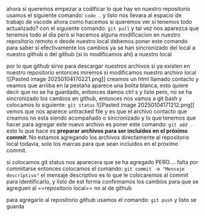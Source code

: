 ahora si queremos empezar a codificar lo que hay en nuestro repositorio usamos el siguiente comando: `code .`
 y listo nos llevara al espacio de trabajo de vscode 
 ahora como hacemos si queremos ver si tenemos todo actualizado? 
con el siguiente comando: `git pull`
y tal vez nos aparezca que tenemos todo al dia pero si hacemos alguna modificacion en nuestro repositorio remoto o desde nuestro local debemos poner este comando para saber si efectivamente los cambios ya se han sincronizado del local a nuestro github o del github (si lo modificamos ahi) a nuestro local

por lo que github sirve para descargar nuestros archivos si ya existen en nuestro repositorio 
entonces miremos si modificamos nuestro archivo local 
![[Pasted image 20250104170221.png]]
creamos un html llamado contacto y veamos que arriiba en la pestaña aparece una bolita blanca, esto quiere decir que no se ha guardado, entonces damos ctrl s y listo pero, no se ha sincronizado los cambios en github, entonces nos vamos a git bash y colocamos lo siguiente: `git status`
![[Pasted image 20250104171212.png]]
vemos que nos aparece untracked file y es que el archivo contacto que creamos no esta siendo acompañado o sincronizado y lo que tenemos que hacer para agregar este nuevo archivo es poner este comando: `git add .` 
esto lo que hace es **preparar archivos para ser incluidos en el próximo commit**.
No estamos agregando los archivos directamente al repositorio local todavía, solo los marcas para que sean incluidos en el próximo commit.

si colocamos git status nos aparecera que se ha agregado PERO....
falta por commitarse entonces colocamos el comando: `git commit -m "Mensaje descriptivo"` 
el mensaje descriptivo es lo que le colocaremos al commit para identificarlo, y listo de est forma confirmamos los cambios para que se agreguen al ==repositorio local== no al de github 

para agregarlo al repositorio github usamos el comando: `git push` 
y listo se guarda 